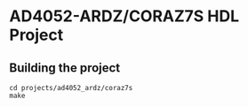 # AD4052-ARDZ/CORAZ7S HDL Project

## Building the project

```
cd projects/ad4052_ardz/coraz7s
make
```
